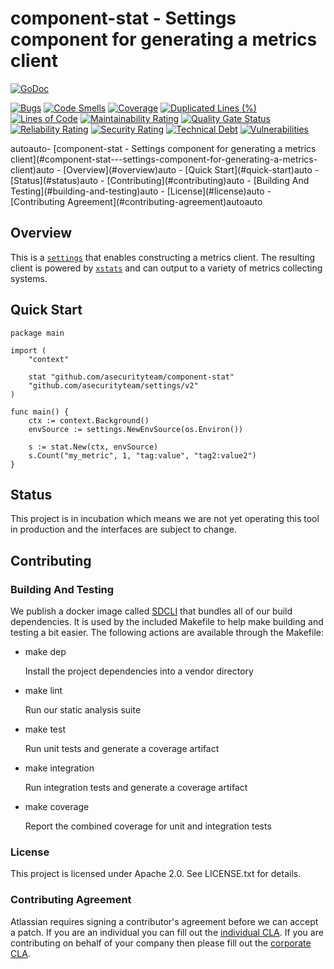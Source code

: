 # component-stat - Settings component for generating a metrics client
[![GoDoc](https://godoc.org/github.com/asecurityteam/component-stat?status.svg)](https://godoc.org/github.com/asecurityteam/component-stat)


[![Bugs](https://sonarcloud.io/api/project_badges/measure?project=asecurityteam_component-stat&metric=bugs)](https://sonarcloud.io/dashboard?id=asecurityteam_component-stat)
[![Code Smells](https://sonarcloud.io/api/project_badges/measure?project=asecurityteam_component-stat&metric=code_smells)](https://sonarcloud.io/dashboard?id=asecurityteam_component-stat)
[![Coverage](https://sonarcloud.io/api/project_badges/measure?project=asecurityteam_component-stat&metric=coverage)](https://sonarcloud.io/dashboard?id=asecurityteam_component-stat)
[![Duplicated Lines (%)](https://sonarcloud.io/api/project_badges/measure?project=asecurityteam_component-stat&metric=duplicated_lines_density)](https://sonarcloud.io/dashboard?id=asecurityteam_component-stat)
[![Lines of Code](https://sonarcloud.io/api/project_badges/measure?project=asecurityteam_component-stat&metric=ncloc)](https://sonarcloud.io/dashboard?id=asecurityteam_component-stat)
[![Maintainability Rating](https://sonarcloud.io/api/project_badges/measure?project=asecurityteam_component-stat&metric=sqale_rating)](https://sonarcloud.io/dashboard?id=asecurityteam_component-stat)
[![Quality Gate Status](https://sonarcloud.io/api/project_badges/measure?project=asecurityteam_component-stat&metric=alert_status)](https://sonarcloud.io/dashboard?id=asecurityteam_component-stat)
[![Reliability Rating](https://sonarcloud.io/api/project_badges/measure?project=asecurityteam_component-stat&metric=reliability_rating)](https://sonarcloud.io/dashboard?id=asecurityteam_component-stat)
[![Security Rating](https://sonarcloud.io/api/project_badges/measure?project=asecurityteam_component-stat&metric=security_rating)](https://sonarcloud.io/dashboard?id=asecurityteam_component-stat)
[![Technical Debt](https://sonarcloud.io/api/project_badges/measure?project=asecurityteam_component-stat&metric=sqale_index)](https://sonarcloud.io/dashboard?id=asecurityteam_component-stat)
[![Vulnerabilities](https://sonarcloud.io/api/project_badges/measure?project=asecurityteam_component-stat&metric=vulnerabilities)](https://sonarcloud.io/dashboard?id=asecurityteam_component-stat)


<!-- TOC -->autoauto- [component-stat - Settings component for generating a metrics client](#component-stat---settings-component-for-generating-a-metrics-client)auto    - [Overview](#overview)auto    - [Quick Start](#quick-start)auto    - [Status](#status)auto    - [Contributing](#contributing)auto        - [Building And Testing](#building-and-testing)auto        - [License](#license)auto        - [Contributing Agreement](#contributing-agreement)autoauto<!-- /TOC -->

## Overview

This is a [`settings`](https://github.com/asecurityteam/settings) that enables
constructing a metrics client. The resulting client is powered by
[`xstats`](https://github.com/rs/xstats) and can output to a variety of metrics
collecting systems.

## Quick Start

```golang
package main

import (
    "context"

    stat "github.com/asecurityteam/component-stat"
    "github.com/asecurityteam/settings/v2"
)

func main() {
    ctx := context.Background()
    envSource := settings.NewEnvSource(os.Environ())

    s := stat.New(ctx, envSource)
    s.Count("my_metric", 1, "tag:value", "tag2:value2")
}
```

## Status

This project is in incubation which means we are not yet operating this tool in
production and the interfaces are subject to change.

## Contributing

### Building And Testing

We publish a docker image called [SDCLI](https://github.com/asecurityteam/sdcli) that
bundles all of our build dependencies. It is used by the included Makefile to help
make building and testing a bit easier. The following actions are available through
the Makefile:

-   make dep

    Install the project dependencies into a vendor directory

-   make lint

    Run our static analysis suite

-   make test

    Run unit tests and generate a coverage artifact

-   make integration

    Run integration tests and generate a coverage artifact

-   make coverage

    Report the combined coverage for unit and integration tests

### License

This project is licensed under Apache 2.0. See LICENSE.txt for details.

### Contributing Agreement

Atlassian requires signing a contributor's agreement before we can accept a patch. If
you are an individual you can fill out the [individual
CLA](https://na2.docusign.net/Member/PowerFormSigning.aspx?PowerFormId=3f94fbdc-2fbe-46ac-b14c-5d152700ae5d).
If you are contributing on behalf of your company then please fill out the [corporate
CLA](https://na2.docusign.net/Member/PowerFormSigning.aspx?PowerFormId=e1c17c66-ca4d-4aab-a953-2c231af4a20b).
